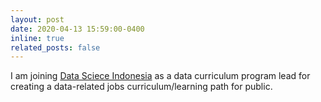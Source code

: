 ```yaml
---
layout: post
date: 2020-04-13 15:59:00-0400
inline: true
related_posts: false
---
```


I am joining [Data Sciece Indonesia](https://datascience.or.id/) as a data curriculum program lead for creating a data-related jobs curriculum/learning path for public.
